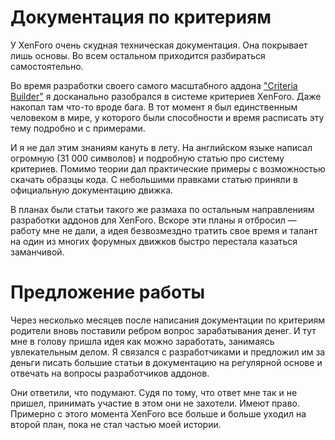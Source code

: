 # Документация по критериям

У XenForo очень скудная техническая документация. Она покрывает лишь основы.
Во всем остальном приходится разбираться самостоятельно.

Во время разработки своего самого масштабного аддона ["Criteria Builder"](p:xf-criteria-builder) я досканально разобрался в системе критериев XenForo.
Даже накопал там что-то вроде бага.
В тот момент я был единственным человеком в мире, у которого были способности и время расписать эту тему подробно и с примерами.

И я не дал этим знаниям кануть в лету. На английском языке написал огромную (31 000 символов) и подробную статью про систему критериев.
Помимо теории дал практические примеры с возможностью скачать образцы кода. С небольшими правками статью
приняли в официальную документацию движка.

В планах были статьи такого же размаха по остальным направлениям разработки аддонов для XenForo.
Вскоре эти планы я отбросил — работу мне не дали, а идея безвозмездно тратить свое время и талант
на один из многих форумных движков быстро перестала казаться заманчивой.

# Предложение работы

Через несколько месяцев после написания документации по критериям родители вновь поставили ребром вопрос зарабатывания денег.
И тут мне в голову пришла идея как можно заработать, занимаясь увлекательным делом.
Я связался с разработчиками и предложил им за деньги писать большие статьи в документацию на регулярной основе
и отвечать на вопросы разработчиков аддонов.

Они ответили, что подумают. Судя по тому, что ответ мне так и не пришел, принимать участие в этом они не захотели.
Имеют право. Примерно с этого момента XenForo все больше и больше уходил на второй план, пока не стал частью моей истории.